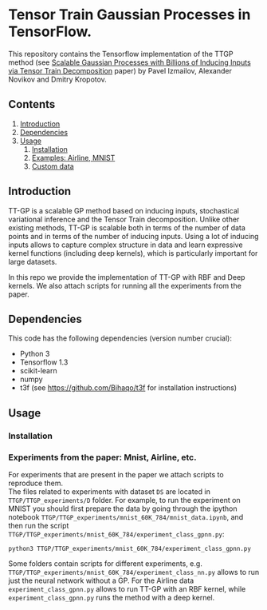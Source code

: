 # Tensor Train Gaussian Processes in TensorFlow.

This repository contains the Tensorflow implementation of the TTGP method (see [Scalable Gaussian Processes with Billions of Inducing Inputs via Tensor Train Decomposition](https://arxiv.org/abs/1710.07324) paper) by Pavel Izmailov, Alexander Novikov and Dmitry Kropotov.

## Contents
1. [Introduction](#introduction)
2. [Dependencies](#dependencies)
3. [Usage](#usage)
    1. [Installation](#installation)
    2. [Examples: Airline, MNIST](#experiments-from-the-paper-mnist-airline-etc)
    3. [Custom data](#custom-data)
    
## Introduction

TT-GP is a scalable GP method based on inducing inputs, stochastical variational inference and the Tensor Train decomposition.
Unlike other existing methods, TT-GP is scalable both in terms of the number of data points and in terms of the number of inducing inputs. Using a lot of inducing inputs allows to capture complex structure in data and learn expressive kernel functions (including deep kernels), which is particularly important for large datasets.

In this repo we provide the implementation of TT-GP with RBF and Deep kernels. We also attach scripts for running all the experiments from the paper.

## Dependencies
This code has the following dependencies (version number crucial):

- Python 3
- Tensorflow 1.3
- scikit-learn
- numpy
- t3f (see https://github.com/Bihaqo/t3f for installation instructions)

## Usage

### Installation

### Experiments from the paper: Mnist, Airline, etc.

For experiments that are present in the paper we attach scripts to reproduce them.  
The files related to experiments with dataset `DS` are located in `TTGP/TTGP_experiments/D`
folder. For example,
to run the experiment on MNIST you should first prepare the data by going through the 
ipython notebook `TTGP/TTGP_experiments/mnist_60K_784/mnist_data.ipynb`, and then run 
the script `TTGP/TTGP_experiments/mnist_60K_784/experiment_class_gpnn.py`:
```
python3 TTGP/TTGP_experiments/mnist_60K_784/experiment_class_gpnn.py
```

Some folders contain scripts for different experiments, e.g. 
`TTGP/TTGP_experiments/mnist_60K_784/experiment_class_nn.py` allows to run just the neural network without a GP.
For the Airline data `experiment_class_gpnn.py` allows to run TT-GP with an RBF kernel, while `experiment_class_gpnn.py`
runs the method with a deep kernel.
